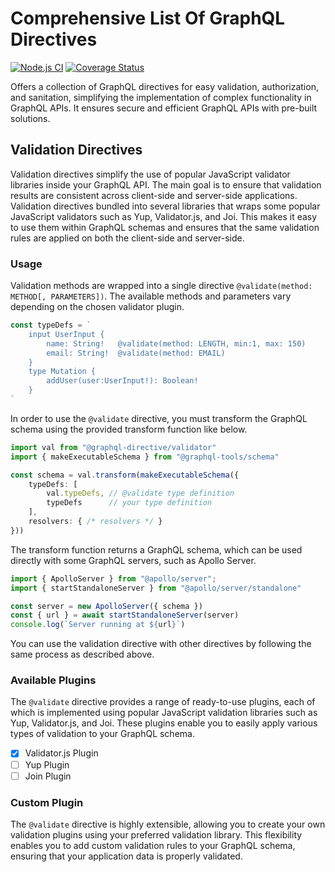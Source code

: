 # Comprehensive List Of GraphQL Directives
[![Node.js CI](https://github.com/ktutnik/graphql-directive/actions/workflows/test.yml/badge.svg)](https://github.com/ktutnik/graphql-directive/actions/workflows/test.yml)
[![Coverage Status](https://coveralls.io/repos/github/ktutnik/graphql-directive/badge.svg)](https://coveralls.io/github/ktutnik/graphql-directive)

Offers a collection of GraphQL directives for easy validation, authorization, and sanitation, simplifying the implementation of complex functionality in GraphQL APIs. It ensures secure and efficient GraphQL APIs with pre-built solutions.

## Validation Directives
Validation directives simplify the use of popular JavaScript validator libraries inside your GraphQL API. The main goal is to ensure that validation results are consistent across client-side and server-side applications. Validation directives bundled into several libraries that wraps some popular JavaScript validators such as Yup, Validator.js, and Joi. This makes it easy to use them within GraphQL schemas and ensures that the same validation rules are applied on both the client-side and server-side.

### Usage
Validation methods are wrapped into a single directive `@validate(method: METHOD[, PARAMETERS])`. The available methods and parameters vary depending on the chosen validator plugin.

```typescript
const typeDefs = `
    input UserInput {
        name: String!   @validate(method: LENGTH, min:1, max: 150)
        email: String!  @validate(method: EMAIL)
    }
    type Mutation { 
        addUser(user:UserInput!): Boolean!
    }
`
```

In order to use the `@validate` directive, you must transform the GraphQL schema using the provided transform function like below.

```typescript
import val from "@graphql-directive/validator"
import { makeExecutableSchema } from "@graphql-tools/schema"

const schema = val.transform(makeExecutableSchema({
    typeDefs: [
        val.typeDefs, // @validate type definition
        typeDefs      // your type definition
    ],
    resolvers: { /* resolvers */ }
}))
```

The transform function returns a GraphQL schema, which can be used directly with some GraphQL servers, such as Apollo Server.

```typescript
import { ApolloServer } from "@apollo/server";
import { startStandaloneServer } from "@apollo/server/standalone"

const server = new ApolloServer({ schema })
const { url } = await startStandaloneServer(server)
console.log(`Server running at ${url}`)
```

You can use the validation directive with other directives by following the same process as described above.

### Available Plugins
The `@validate` directive provides a range of ready-to-use plugins, each of which is implemented using popular JavaScript validation libraries such as Yup, Validator.js, and Joi. These plugins enable you to easily apply various types of validation to your GraphQL schema.

- [x] Validator.js Plugin 
- [ ] Yup Plugin
- [ ] Join Plugin

### Custom Plugin 
The `@validate` directive is highly extensible, allowing you to create your own validation plugins using your preferred validation library. This flexibility enables you to add custom validation rules to your GraphQL schema, ensuring that your application data is properly validated.

